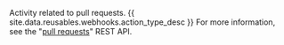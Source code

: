 Activity related to pull requests. {{ site.data.reusables.webhooks.action_type_desc }} For more information, see the "[pull requests](/v3/pulls/)" REST API.